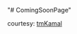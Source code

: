 "# ComingSoonPage" 

courtesy: [tmKamal](https://github.com/tmKamal/under-construction-template/blob/master/undraw_dev_productivity_umsq%201%20.svg)